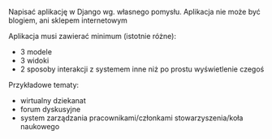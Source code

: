 Napisać aplikację w Django wg. własnego pomysłu. Aplikacja nie może być blogiem, ani sklepem internetowym

Aplikacja musi zawierać minimum (istotnie różne):
- 3 modele
- 3 widoki
- 2 sposoby interakcji z systemem inne niż po prostu wyświetlenie czegoś

Przykładowe tematy:
- wirtualny dziekanat
- forum dyskusyjne
- system zarządzania pracownikami/członkami stowarzyszenia/koła naukowego
